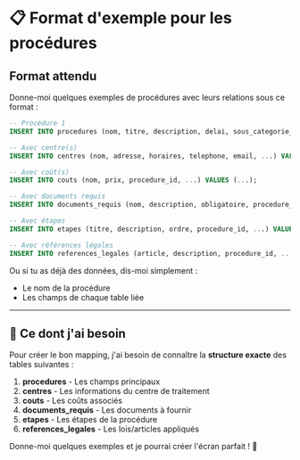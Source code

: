 # 📋 Format d'exemple pour les procédures

## Format attendu

Donne-moi quelques exemples de procédures avec leurs relations sous ce format :

```sql
-- Procédure 1
INSERT INTO procedures (nom, titre, description, delai, sous_categorie_id, ...) VALUES (...);

-- Avec centre(s)
INSERT INTO centres (nom, adresse, horaires, telephone, email, ...) VALUES (...);

-- Avec coût(s)
INSERT INTO couts (nom, prix, procedure_id, ...) VALUES (...);

-- Avec documents requis
INSERT INTO documents_requis (nom, description, obligatoire, procedure_id, ...) VALUES (...);

-- Avec étapes
INSERT INTO etapes (titre, description, ordre, procedure_id, ...) VALUES (...);

-- Avec références légales
INSERT INTO references_legales (article, description, procedure_id, ...) VALUES (...);
```

Ou si tu as déjà des données, dis-moi simplement :
- Le nom de la procédure
- Les champs de chaque table liée

---

## 🎯 Ce dont j'ai besoin

Pour créer le bon mapping, j'ai besoin de connaître la **structure exacte** des tables suivantes :

1. **procedures** - Les champs principaux
2. **centres** - Les informations du centre de traitement
3. **couts** - Les coûts associés
4. **documents_requis** - Les documents à fournir
5. **etapes** - Les étapes de la procédure
6. **references_legales** - Les lois/articles appliqués

Donne-moi quelques exemples et je pourrai créer l'écran parfait ! 📝

